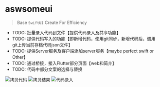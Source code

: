 # aswsomeui

> Base `SwiftUI` Create For Efficiency

- TODO: 批量录入代码到文件【提供代码录入及共享功能】
- TODO: 提供代码写入的功能【即新增代码，使用git同步，新增代码后，调用git上传当前存档代码json文件】
- TODO: 提供Server服务及客户端添加server服务【maybe perfect swift or Other】
- TODO: 通过桥接，接入Flutter部分页面【web和简介】
- TODO: 代码中部分文案的选择与替换

![拷贝代码](https://github.com/wang542413041/awesomeui/blob/master/Docs/codecopy.png)
![拷贝结果](https://github.com/wang542413041/awesomeui/blob/master/Docs/copysuccess.png)
![代码录入](https://github.com/wang542413041/awesomeui/blob/master/Docs/codeinput.png)
